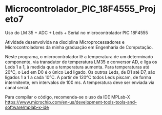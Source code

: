 # Microcontrolador_PIC_18F4555_Projeto7
Uso do LM 35 + ADC + Leds + Serial no microcontrolador PIC 18F4555

Atividade desenvolvida na disciplina Microprocessadores e Microcontroladores da minha graduação em Engenharia de Computação.

Neste programa, o microcontrolador lê a temperatura de um determinado componente, via transdutor de temperatura LM35 e conversor AD, e liga os Leds 1 a 1, à medida que a temperatura aumenta. Para temperaturas até 20°C, o Led em D0 é o único Led ligado. Os outros Leds, de D1 até D7, são ligados 1 a 1 a cada 10°C. A partir de 120°C todos Leds piscam, de forma intermitente, em intervalos de 100 ms. A temperatura deve ser enviada via canal serial.

Para compilar o código, recomenda-se o uso da IDE MPLab-X https://www.microchip.com/en-us/development-tools-tools-and-software/mplab-x-ide
